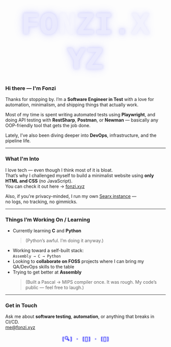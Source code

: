 <!-- <p align="center">
  <a href="https://fonzi.xyz">
    <img src="https://github.com/fonzi/fonzi.xyz/raw/main/fonzi.gif"/>
  </a>
</p> -->


<p align="center">
  <a href="https://fonzi.xyz" target="_blank" class="neon-text startup-flicker">
    FO<span class="flicker-n">N</span>ZI.<span class="flicker-x">X</span>YZ
  </a>
</p>

<style>
.neon-text {
  font-family: 'Lucida Console', 'Courier New', monospace;
  font-size: 6rem;
  font-weight: bold;
  color: #00f;
  text-decoration: none;
  background: linear-gradient(90deg, #00f, #33f);
  -webkit-background-clip: text;
  -webkit-text-fill-color: transparent;
  display: inline-block;
  animation: glow-breath 6s ease-in-out infinite;
  text-shadow:
    -0.5px -0.5px 0 #66f,
     0.5px -0.5px 0 #66f,
    -0.5px  0.5px 0 #66f,
     0.5px  0.5px 0 #66f,
    0 0 4px #00f,
    0 0 8px #00f,
    0 0 12px #33f,
    0 0 18px #33f,
    0 0 25px #66f,
    0 0 35px #66f;
  transition: text-shadow 0.3s ease-in-out;
}

.startup-flicker {
  animation: startup 2s ease-in-out 1, glow-breath 6s ease-in-out infinite;
}

.neon-text:hover {
  text-shadow:
    -0.5px -0.5px 0 #33f,
     0.5px -0.5px 0 #33f,
    -0.5px  0.5px 0 #33f,
     0.5px  0.5px 0 #33f,
    0 0 8px #00f,
    0 0 16px #00f,
    0 0 24px #33f,
    0 0 32px #33f,
    0 0 40px #66f,
    0 0 55px #66f;
}

.flicker-n {
  animation: flicker-n 20s infinite;
  display: inline-block;
}

.flicker-x {
  animation: flicker-x 20s infinite;
  display: inline-block;
}

@keyframes startup {
  0%   { opacity: 0; }
  10%  { opacity: 1; }
  15%  { opacity: 0.1; }
  20%  { opacity: 1; }
  25%  { opacity: 0.2; }
  30%  { opacity: 1; }
  35%  { opacity: 0.5; }
  45%  { opacity: 1; }
  50%  { opacity: 0.6; }
  55%  { opacity: 1; }
  70%  { opacity: 0.8; }
  85%  { opacity: 1; }
  100% { opacity: 1; }
}

@keyframes flicker-n {
  0%, 10%   { opacity: 1; }
  0.5%      { opacity: 0.2; }
  1%        { opacity: 1; }
  1.5%      { opacity: 0.1; }
  2%        { opacity: 1; }
  2.5%      { opacity: 0.4; }
  3%        { opacity: 1; }
  100%      { opacity: 1; }
}

@keyframes flicker-x {
  0%, 10%   { opacity: 1; }
  0.7%      { opacity: 0.3; }
  1.2%      { opacity: 1; }
  1.7%      { opacity: 0.2; }
  2.2%      { opacity: 1; }
  2.7%      { opacity: 0.1; }
  3.2%      { opacity: 1; }
  100%      { opacity: 1; }
}

@keyframes glow-breath {
  0%, 100% {
    text-shadow:
      -0.5px -0.5px 0 #66f,
       0.5px -0.5px 0 #66f,
      -0.5px  0.5px 0 #66f,
       0.5px  0.5px 0 #66f,
      0 0 4px #00f,
      0 0 8px #00f,
      0 0 12px #33f,
      0 0 18px #33f,
      0 0 25px #66f,
      0 0 35px #66f;
  }
  50% {
    text-shadow:
      -0.5px -0.5px 0 #33f,
       0.5px -0.5px 0 #33f,
      -0.5px  0.5px 0 #33f,
       0.5px  0.5px 0 #33f,
      0 0 2px #00f,
      0 0 4px #33f,
      0 0 6px #33f,
      0 0 10px #66f;
  }
}
</style>


### Hi there — I'm Fonzi

Thanks for stopping by. I’m a **Software Engineer in Test** with a love for automation, minimalism, and shipping things that actually work.

Most of my time is spent writing automated tests using **Playwright**, and doing API testing with **RestSharp**, **Postman**, or **Newman** — basically any OOP-friendly tool that gets the job done.

Lately, I’ve also been diving deeper into **DevOps**, infrastructure, and the pipeline life.

---

### What I'm Into

I love tech — even though I think most of it is bloat.  
That’s why I challenged myself to build a minimalist website using **only HTML and CSS** (no JavaScript).  
You can check it out here → [fonzi.xyz](https://fonzi.xyz)

Also, if you're privacy-minded, I run my own [Searx instance](https://searx.fonzi.xyz) —  
no logs, no tracking, no gimmicks.

---

### Things I’m Working On / Learning

- Currently learning **C** and **Python**  
  > (Python’s awful. I’m doing it anyway.)
- Working toward a self-built stack:  
  `Assembly → C → Python`
- Looking to **collaborate on FOSS** projects where I can bring my QA/DevOps skills to the table
- Trying to get better at **Assembly**  
  > (Built a Pascal → MIPS compiler once. It was rough. My code’s public — feel free to laugh.)

---

### Get in Touch

Ask me about **software testing**, **automation**, or anything that breaks in CI/CD.  
me@fonzi.xyz


<p align="center" style="
  font-family: monospace;
  font-size: 1rem;
  color: #00f;
  text-shadow: 0 0 2px #00f, 0 0 4px #33f;
  animation: footer-glow 4s ease-in-out infinite;
">
  [🔍] · [🐛] · [🚢]
</p>

<style>
@keyframes footer-glow {
  0%, 100% { opacity: 0.8; transform: scale(1); }
  50%      { opacity: 1; transform: scale(1.03); }
}
</style>



